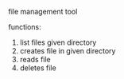 file management tool 

functions:
1. list files given directory
2. creates file in given directory
3. reads file
4. deletes file
